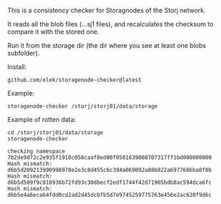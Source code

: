 
This is a consistency checker for Storagnodes of the Storj network.

It reads all the blob files (...sj1 files), and recalculates the checksum to compare it with the stored one.

Run it from the storage dir (the dir where you see at least one blobs subfolder).

Install:

```
github.com/elek/storagenode-checker@latest
```

Example:

```
storagenode-checker /storj/storj01/data/storage
```

Example of rotten data:

```
cd /storj/storj01/data/storage
storagenode-checker

checking namespace  7b2de9d72c2e935f1918c058caaf8ed00f0581639008707317ff1bd000000000
Hash mismatch: d6b5d209213990998978e2e3c8d455cbc394a069092a88b822a6977686ba0f0b
Hash mismatch: d6b5d509f9c818936b72fd93c30dbecf2edf1744f42d71905bdb8ac594dca6fc
Hash mismatch: d6b5e4a6eca64fdd0cd2ad2d45dcbfb5d7e9745259775763e456e2ac620f9d6c
```
